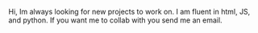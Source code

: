 Hi, 
Im always looking for new projects to work on.
I am fluent in html, JS, and python.
If you want me to collab with you send me an email.
